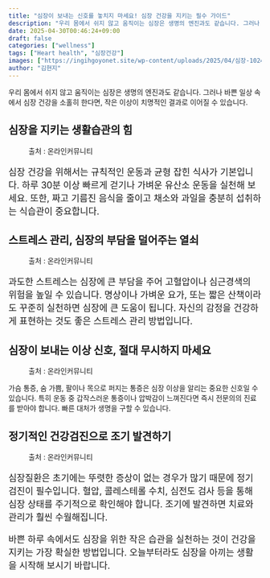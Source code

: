```yaml
---
title: "심장이 보내는 신호를 놓치지 마세요! 심장 건강을 지키는 필수 가이드"
description: "우리 몸에서 쉬지 않고 움직이는 심장은 생명의 엔진과도 같습니다. 그러나 바쁜 일상 속에서 심장 건강을 소홀히 한다면, 작은 이상이 치명적인 결과로 이어질 수 있습니다."
date: 2025-04-30T00:46:24+09:00
draft: false
categories: ["wellness"]
tags: ["Heart health", "심장건강"]
images: ["https://ingihgoyonet.site/wp-content/uploads/2025/04/심장-1024x683.jpg", "https://ingihgoyonet.site/wp-content/uploads/2025/04/걷기-2-1024x682.jpg", "https://ingihgoyonet.site/wp-content/uploads/2025/04/심장통증-1024x683.jpg", "https://ingihgoyonet.site/wp-content/uploads/2025/04/건강검진-3-1024x683.jpg"]
author: "김현지"
---
```


<p>우리 몸에서 쉬지 않고 움직이는 심장은 생명의 엔진과도 같습니다. 그러나 바쁜 일상 속에서 심장 건강을 소홀히 한다면, 작은 이상이 치명적인 결과로 이어질 수 있습니다.</p> <h2 >심장을 지키는 생활습관의 힘</h2> <figure ><img src="https://ingihgoyonet.site/wp-content/uploads/2025/04/심장-1024x683.jpg" alt="" style="aspect-ratio:16/9;object-fit:cover"/><figcaption >출처 : 온라인커뮤니티</figcaption></figure> <p style="font-size:18px">심장 건강을 위해서는 규칙적인 운동과 균형 잡힌 식사가 기본입니다. 하루 30분 이상 빠르게 걷기나 가벼운 유산소 운동을 실천해 보세요. 또한, 짜고 기름진 음식을 줄이고 채소와 과일을 충분히 섭취하는 식습관이 중요합니다.</p> <h2 >스트레스 관리, 심장의 부담을 덜어주는 열쇠</h2> <figure ><img src="https://ingihgoyonet.site/wp-content/uploads/2025/04/걷기-2-1024x682.jpg" alt="" style="aspect-ratio:16/9;object-fit:cover"/><figcaption >출처 : 온라인커뮤니티</figcaption></figure> <p style="font-size:18px">과도한 스트레스는 심장에 큰 부담을 주어 고혈압이나 심근경색의 위험을 높일 수 있습니다. 명상이나 가벼운 요가, 또는 짧은 산책이라도 꾸준히 실천하면 심장에 큰 도움이 됩니다. 자신의 감정을 건강하게 표현하는 것도 좋은 스트레스 관리 방법입니다.</p> <h2 >심장이 보내는 이상 신호, 절대 무시하지 마세요</h2> <figure ><img src="https://ingihgoyonet.site/wp-content/uploads/2025/04/심장통증-1024x683.jpg" alt="" style="aspect-ratio:16/9;object-fit:cover"/><figcaption >출처 : 온라인커뮤니티</figcaption></figure> <p>가슴 통증, 숨 가쁨, 팔이나 목으로 퍼지는 통증은 심장 이상을 알리는 중요한 신호일 수 있습니다. 특히 운동 중 갑작스러운 통증이나 압박감이 느껴진다면 즉시 전문의의 진료를 받아야 합니다. 빠른 대처가 생명을 구할 수 있습니다.</p> <h2 >정기적인 건강검진으로 조기 발견하기</h2> <figure ><img src="https://ingihgoyonet.site/wp-content/uploads/2025/04/건강검진-3-1024x683.jpg" alt="" style="aspect-ratio:16/9;object-fit:cover"/><figcaption >출처 : 온라인커뮤니티</figcaption></figure> <p style="font-size:18px">심장질환은 초기에는 뚜렷한 증상이 없는 경우가 많기 때문에 정기 검진이 필수입니다. 혈압, 콜레스테롤 수치, 심전도 검사 등을 통해 심장 상태를 주기적으로 확인해야 합니다. 조기에 발견하면 치료와 관리가 훨씬 수월해집니다.</p> <p style="font-size:18px">바쁜 하루 속에서도 심장을 위한 작은 습관을 실천하는 것이 건강을 지키는 가장 확실한 방법입니다. 오늘부터라도 심장을 아끼는 생활을 시작해 보시기 바랍니다.</p>